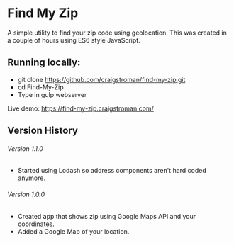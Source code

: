 # Find My Zip

A simple utility to find your zip code using geolocation.  This was created in a couple of hours using ES6 style JavaScript.

## Running locally:
- git clone https://github.com/craigstroman/find-my-zip.git
- cd Find-My-Zip
- Type in gulp webserver

Live demo: https://find-my-zip.craigstroman.com/

## Version History

###### Version 1.1.0
- Started using Lodash so address components aren't hard coded anymore.

###### Version 1.0.0
- Created app that shows zip using Google Maps API and your coordinates.
- Added a Google Map of your location.
